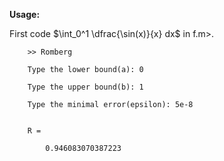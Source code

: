 **Usage:**

First code $\int_0^1 \dfrac{\sin(x)}{x} dx$ in <cod>f.m</code>>.

```
    >> Romberg

    Type the lower bound(a): 0

    Type the upper bound(b): 1

    Type the minimal error(epsilon): 5e-8
    

    R = 

        0.946083070387223
```
